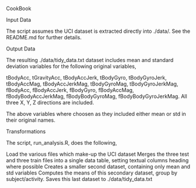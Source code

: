 CookBook

Input Data

The script assumes the UCI dataset is extracted directly into ./data/. See the README.md for further details.

Output Data

The resulting ./data/tidy_data.txt dataset includes mean and standard deviation variables for the following original variables,

tBodyAcc, tGravityAcc, tBodyAccJerk, tBodyGyro, tBodyGyroJerk, tBodyAccMag, tBodyAccJerkMag, tBodyGyroMag, tBodyGyroJerkMag, fBodyAcc, fBodyAccJerk, fBodyGyro, fBodyAccMag, fBodyBodyAccJerkMag, fBodyBodyGyroMag, fBodyBodyGyroJerkMag. All three X, Y, Z directions are included.

The above variables where choosen as they included either mean or std in their original names.

Transformations

The script, run_analysis.R, does the following,

Load the various files which make-up the UCI dataset
Merges the three test and three train files into a single data table, setting textual columns heading where possible
Creates a smaller second dataset, containing only mean and std variables
Computes the means of this secondary dataset, group by subject/activity.
Saves this last dataset to ./data/tidy_data.txt